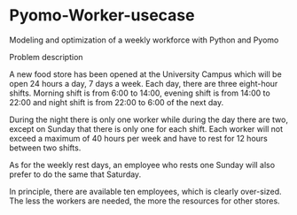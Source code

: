# Pyomo-Worker-usecase

Modeling and optimization of a weekly workforce with Python and Pyomo

Problem description

A new food store has been opened at the University Campus which will be open 24 hours a day, 7 days a week. Each day, there are three eight-hour shifts. Morning shift is from 6:00 to 14:00, evening shift is from 14:00 to 22:00 and night shift is from 22:00 to 6:00 of the next day.

During the night there is only one worker while during the day there are two, except on Sunday that there is only one for each shift. Each worker will not exceed a maximum of 40 hours per week and have to rest for 12 hours between two shifts.

As for the weekly rest days, an employee who rests one Sunday will also prefer to do the same that Saturday.

In principle, there are available ten employees, which is clearly over-sized. The less the workers are needed, the more the resources for other stores.
